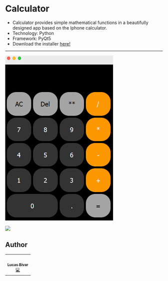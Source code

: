 # Calculator
- Calculator provides simple mathematical functions in a beautifully designed app based on the Iphone calculator.
- Technology: Python
- Framework: PyQt5
- Download the installer [here!](https://drive.google.com/open?id=1VHe8wibhthGN1HzTKPWN_XVAEFcTJjgc)
---
![](/Foto.PNG)

![](/Mockup2.png)

## Author 
<table>
  <tr>
    <td align="center"><a href="https://github.com/lucasbivar"><img src="https://avatars0.githubusercontent.com/u/60802661?s=460&u=f0cdbe837dc717c91999b2255973fe9584a1d352&v=4" width="100px;" alt=""/><br /><sub><b>Lucas Bivar</b></sub></a><br /><a href="https://github.com/lucasbivar" title="Code">💻</a></td>
  <tr>
</table>
